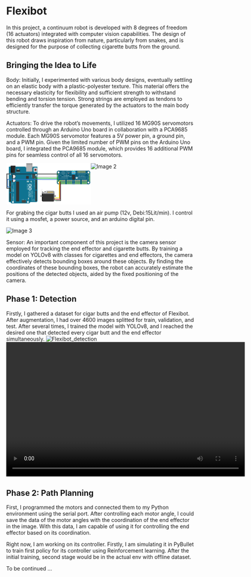 # Flexibot
In this project, a continuum robot is developed with 8 degrees of freedom (16 actuators) integrated with computer vision capabilities. The design of this robot draws inspiration from nature, particularly from snakes, and is designed for the purpose of collecting cigarette butts from the ground.

## Bringing the Idea to Life
Body:
Initially, I experimented with various body designs, eventually settling on an elastic body with a plastic-polyester texture. This material offers the necessary elasticity for flexibility and sufficient strength to withstand bending and torsion tension. Strong strings are employed as tendons to efficiently transfer the torque generated by the actuators to the main body structure.

Actuators:
To drive the robot’s movements, I utilized 16 MG90S servomotors controlled through an Arduino Uno board in collaboration with a PCA9685 module. Each MG90S servomotor features a 5V power pin, a ground pin, and a PWM pin. Given the limited number of PWM pins on the Arduino Uno board, I integrated the PCA9685 module, which provides 16 additional PWM pins for seamless control of all 16 servomotors.

<div style="display: flex;">
    <img src="Data\Img1.png" alt="Image 1" style="width: 45%;">
    <img src="Data\Img2.jpg" alt="Image 2" style="width: 30%;">
</div>

For grabing the cigar butts I used an air pump (12v, Debi:15Lit/min). I control it using a mosfet, a power source, and an arduino digital pin.
<div style="display: flex;">
    <img src="Data\Img3.jpg" alt="Image 3" style="width: 30%;">
</div>

Sensor:
An important component of this project is the camera sensor employed for tracking the end effector and cigarette butts. By training a model on YOLOv8 with classes for cigarettes and end effectors, the camera effectively detects bounding boxes around these objects. By finding the coordinates of these bounding boxes, the robot can accurately estimate the positions of the detected objects, aided by the fixed positioning of the camera.

## Phase 1: Detection
Firstly, I gathered a dataset for cigar butts and the end effector of Flexibot. After augmentation, I had over 4600 images splitted for train, validation, and test. After several times, I trained the model with YOLOv8, and I reached the desired one that detected every cigar butt and the end effector simultaneously.
![Flexibot_detection](Data/Detection1.gif)
<video width="640" height="360" controls>
  <source src="Data/Detection1.gif" type="video/gif">
</video>

## Phase 2: Path Planning
First, I programmed the motors and connected them to my Python environment using the serial port. After controlling each motor angle, I could save the data of the motor angles with the coordination of the end effector in the image. With this data, I am capable of using it for controlling the end effector based on its coordination.

Right now, I am working on its controller. ​Firstly, I am simulating it in PyBullet to train first ​policy for its controller using Reinforcement ​learning. After the initial training, second stage ​would be in the actual env with offline ​dataset.

To be continued ...
